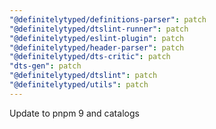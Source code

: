 ```yaml
---
"@definitelytyped/definitions-parser": patch
"@definitelytyped/dtslint-runner": patch
"@definitelytyped/eslint-plugin": patch
"@definitelytyped/header-parser": patch
"@definitelytyped/dts-critic": patch
"dts-gen": patch
"@definitelytyped/dtslint": patch
"@definitelytyped/utils": patch
---
```


Update to pnpm 9 and catalogs
